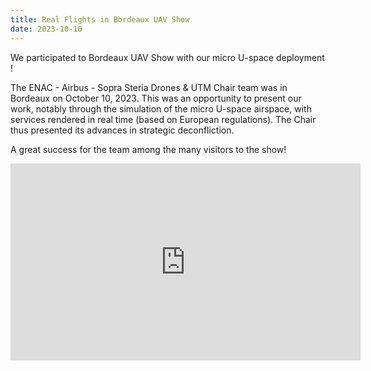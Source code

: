 ```yaml
---
title: Real Flights in Bordeaux UAV Show
date: 2023-10-10
---
```


We participated to Bordeaux UAV Show with our micro U-space deployment !

<!--more-->

The ENAC - Airbus - Sopra Steria Drones & UTM Chair team was in Bordeaux on October 10, 2023. This was an opportunity to present our work, notably through the simulation of the micro U-space airspace, with services rendered in real time (based on European regulations). The Chair thus presented its advances in strategic deconfliction.

A great success for the team among the many visitors to the show!

<iframe width="560" height="315" src="https://www.youtube.com/embed/0MGmwDh7u-I?si=ntc88idkoh9hKQH4" title="YouTube video player" frameborder="0" allow="accelerometer; autoplay; clipboard-write; encrypted-media; gyroscope; picture-in-picture; web-share" allowfullscreen></iframe>
